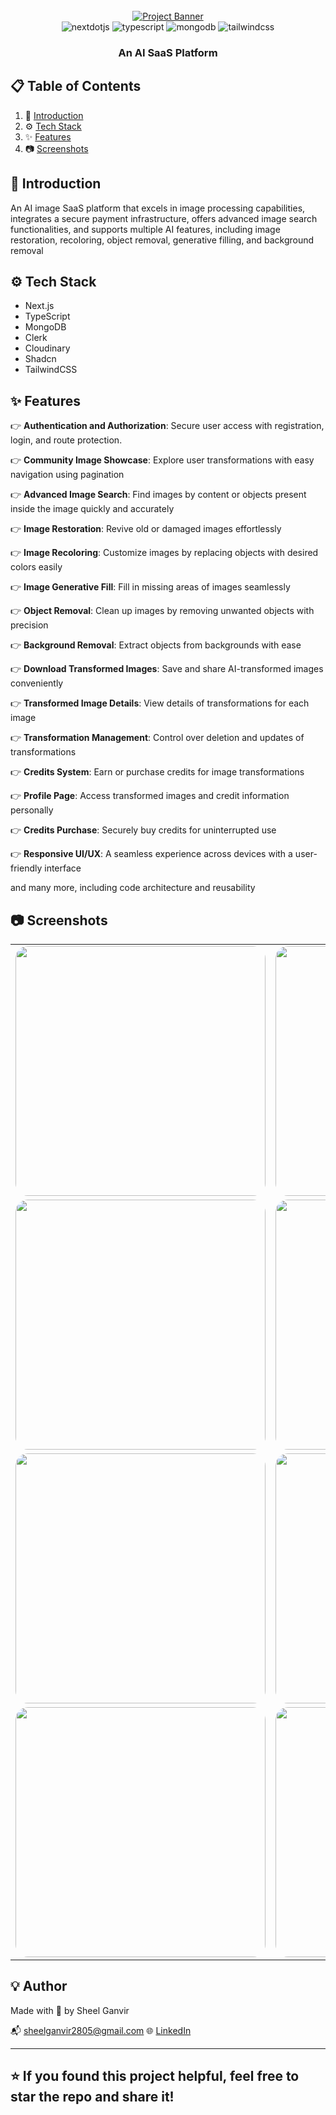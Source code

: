 <div align="center">
  <br />
    <a href="#" target="_blank">
      <img src="https://github.com/sujatagunale/EasyRead/assets/151519281/daf9e91b-6342-4e9a-9361-8dc2bd01ce64" alt="Project Banner">
    </a>
  <br />

  <div>
    <img src="https://img.shields.io/badge/-Next_JS-black?style=for-the-badge&logoColor=white&logo=nextdotjs&color=000000" alt="nextdotjs" />
    <img src="https://img.shields.io/badge/-TypeScript-black?style=for-the-badge&logoColor=white&logo=typescript&color=3178C6" alt="typescript" />
    <img src="https://img.shields.io/badge/-MongoDB-black?style=for-the-badge&logoColor=white&logo=mongodb&color=47A248" alt="mongodb" />
    <img src="https://img.shields.io/badge/-Tailwind_CSS-black?style=for-the-badge&logoColor=white&logo=tailwindcss&color=06B6D4" alt="tailwindcss" />
  </div>

  <h3 align="center">An AI SaaS Platform</h3>
</div>

## 📋 <a name="table">Table of Contents</a>

1. 🤖 [Introduction](#introduction)
2. ⚙️ [Tech Stack](#tech-stack)
3. ✨ [Features](#features)
4. 📷 [Screenshots](#Screenshots)

## <a name="introduction">🤖 Introduction</a>

An AI image SaaS platform that excels in image processing capabilities, integrates a secure payment infrastructure, offers advanced image search functionalities, and supports multiple AI features, including image restoration, recoloring, object removal, generative filling, and background removal

## <a name="tech-stack">⚙️ Tech Stack</a>

- Next.js
- TypeScript
- MongoDB
- Clerk
- Cloudinary
- Shadcn
- TailwindCSS

## <a name="features">✨ Features</a>

👉 **Authentication and Authorization**: Secure user access with registration, login, and route protection.

👉 **Community Image Showcase**: Explore user transformations with easy navigation using pagination

👉 **Advanced Image Search**: Find images by content or objects present inside the image quickly and accurately

👉 **Image Restoration**: Revive old or damaged images effortlessly

👉 **Image Recoloring**: Customize images by replacing objects with desired colors easily

👉 **Image Generative Fill**: Fill in missing areas of images seamlessly

👉 **Object Removal**: Clean up images by removing unwanted objects with precision

👉 **Background Removal**: Extract objects from backgrounds with ease

👉 **Download Transformed Images**: Save and share AI-transformed images conveniently

👉 **Transformed Image Details**: View details of transformations for each image

👉 **Transformation Management**: Control over deletion and updates of transformations

👉 **Credits System**: Earn or purchase credits for image transformations

👉 **Profile Page**: Access transformed images and credit information personally

👉 **Credits Purchase**: Securely buy credits for uninterrupted use

👉 **Responsive UI/UX**: A seamless experience across devices with a user-friendly interface


and many more, including code architecture and reusability 

## <a name="Screenshots">📷 Screenshots</a>

<table>
  <tr>
    <td><img src="https://github.com/user-attachments/assets/7e55c5db-ef3d-4f13-913e-3cd19d063017" width="400" style="border-radius: 20px;"></td>
    <td><img src="https://github.com/user-attachments/assets/1437eff8-54e9-47bf-aab7-05ef1f97ab5e" width="400" style="border-radius: 20px;"></td>
  </tr>
  <tr>
    <td><img src="https://github.com/user-attachments/assets/247ca74f-1508-4069-8d12-e01ec46d7951" width="400" style="border-radius: 20px;"></td>
    <td><img src="https://github.com/user-attachments/assets/04bb049a-546d-4e6f-8886-ae7cac83e85e" width="400" style="border-radius: 20px;"></td>
  </tr>
  <tr>
    <td><img src="https://github.com/user-attachments/assets/65eca7b2-ecc6-4048-8429-7ca522e88875" width="400" style="border-radius: 20px;"></td>
    <td><img src="https://github.com/user-attachments/assets/02dda3ae-d630-4b74-a987-02680760af56" width="400" style="border-radius: 20px;"></td>
  </tr>
  <tr>
    <td><img src="https://github.com/user-attachments/assets/69a2f5c4-b721-4cd4-9f9f-fc9e84c0b209" width="400" style="border-radius: 20px;"></td>
    <td><img src="https://github.com/user-attachments/assets/93000cbc-7651-4764-b3df-fd6067b7ee96" width="400" style="border-radius: 20px;"></td>
  </tr>
</table>


## 💡 Author

Made with 💙 by Sheel Ganvir

📬 sheelganvir2805@gmail.com
🌐 [LinkedIn](https://www.linkedin.com/in/sheel-ganvir/)

---

## ⭐ If you found this project helpful, feel free to star the repo and share it!
